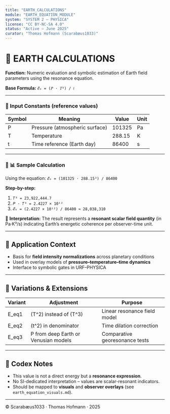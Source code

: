 ```yaml
---
title: "EARTH_CALCULATIONS"
module: "EARTH_EQUATION_MODULE"
system: "SYSTEM 2 – PHYSICA"
license: "CC BY-NC-SA 4.0"
status: "Active – June 2025"
curator: "Thomas Hofmann (Scarabæus1033)"
---
```


# 🧮 EARTH CALCULATIONS

**Function:** Numeric evaluation and symbolic estimation of Earth field parameters using the resonance equation.

**Base Formula:** `𝓔ₑ = (𝑃 · 𝑇³) / 𝑡`

---

### 🔻 Input Constants (reference values)

| Symbol | Meaning                        | Value   | Unit |
|--------|--------------------------------|---------|------|
| P      | Pressure (atmospheric surface) | 101325  | Pa   |
| T      | Temperature                    | 288.15  | K    |
| t      | Time reference (Earth day)     | 86400   | s    |

---

### 🔗 📊 Sample Calculation

Using the equation: `𝓔ₑ = (101325 · 288.15³) / 86400`

**Step-by-step:**

1. `𝑇³ = 23,922,444.7`
2. `𝑃 · 𝑇³ = 2.4227 × 10¹²`
3. `𝓔ₑ = (2.4227 × 10¹²) / 86400 ≈ 28,038,310`

🧠 **Interpretation:** The result represents a **resonant scalar field quantity** (in Pa·K³/s) indicating Earth’s energetic coherence per observer-time unit.

---

## 🧭 Application Context

- Basis for **field intensity normalizations** across planetary conditions
- Used in overlay models of **pressure–temperature–time dynamics**
- Interface to symbolic gates in URF–PHYSICA

---

## 🔁 Variations & Extensions

| Variant | Adjustment                             | Purpose                         |
|---------|-----------------------------------------|---------------------------------|
| E_eq1   | \(T^2\) instead of \(T^3\)               | Linear resonance field model    |
| E_eq2   | \(t^2\) in denominator                  | Time dilation correction        |
| E_eq3   | P from deep Earth or Venusian models   | Comparative georesonance tests |

---

## 🔐 Codex Notes

- This value is not a direct energy but a **resonance expression**.
- No SI-dedicated interpretation – values are scalar-resonant indicators.
- Should be mapped to **visuals** and **observer overlays** (see `earth_equation_visuals.md`).

---

© Scarabæus1033 · Thomas Hofmann · 2025
